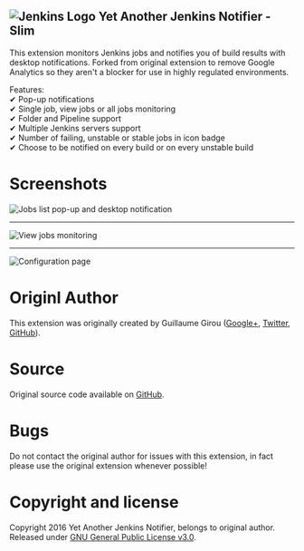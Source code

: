  ![Jenkins Logo](img/icon48.png) Yet Another Jenkins Notifier - Slim
------------------

This extension monitors Jenkins jobs and notifies you of build results with desktop notifications.
Forked from original extension to remove Google Analytics so they aren't a blocker for use in highly regulated environments.

Features:  
✔ Pop-up notifications  
✔ Single job, view jobs or all jobs monitoring  
✔ Folder and Pipeline support  
✔ Multiple Jenkins servers support  
✔ Number of failing, unstable or stable jobs in icon badge  
✔ Choose to be notified on every build or on every unstable build

# Screenshots

![Jobs list pop-up and desktop notification](screenshots/1280x800.png)
_____________
![View jobs monitoring](screenshots/1280x800-view.png)
_____________
![Configuration page](screenshots/options.png)

# Originl Author

This extension was originally created by Guillaume Girou ([Google+](https://plus.google.com/+GuillaumeGirou), [Twitter](https://twitter.com/GirouGuillaume), [GitHub](https://github.com/ggirou)).

# Source

Original source code available on [GitHub](https://github.com/ggirou/yet-another-jenkins-notifier).

# Bugs

Do not contact the original author for issues with this extension, in fact please use the original extension whenever possible!

# Copyright and license

Copyright 2016 Yet Another Jenkins Notifier, belongs to original author.
Released under [GNU General Public License v3.0](https://github.com/ggirou/yet-another-jenkins-notifier/blob/master/LICENSE).

